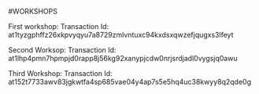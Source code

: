 #WORKSHOPS


First workshop: 
  Transaction Id: at1tyzgphffz26xkpvyqyu7a8729zmlvntuxc94kxdsxqwzefjqugxs3lfeyt

Second Worksop:
  Transaction Id: at1lhp4pmn7hpmpjd0rapp8j56kg92xanypjcdw0nrjsrdjadl0vygsjq0awu

Third Workshop:
  Transaction Id: at152t7733awv83jgkwtfa4sp685vae04y4ap7s5e5hq4uc38kwyy8q2qde0g
